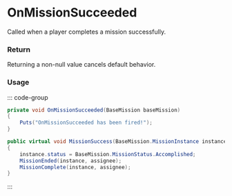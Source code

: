 # OnMissionSucceeded
<Badge type="info" text="Mission"/>[<Badge type="danger" text="Carbon Compatible"/>](https://github.com/CarbonCommunity/Carbon)[<Badge type="warning" text="Oxide Compatible"/>](https://github.com/OxideMod/Oxide.Rust)
Called when a player completes a mission successfully.

### Return
Returning a non-null value cancels default behavior.

### Usage
::: code-group
```csharp [Example]
private void OnMissionSucceeded(BaseMission baseMission)
{
	Puts("OnMissionSucceeded has been fired!");
}
```
```csharp [Source — Assembly-CSharp @ BaseMission]
public virtual void MissionSuccess(BaseMission.MissionInstance instance, BasePlayer assignee)
{
	instance.status = BaseMission.MissionStatus.Accomplished;
	MissionEnded(instance, assignee);
	MissionComplete(instance, assignee);
}

```
:::
